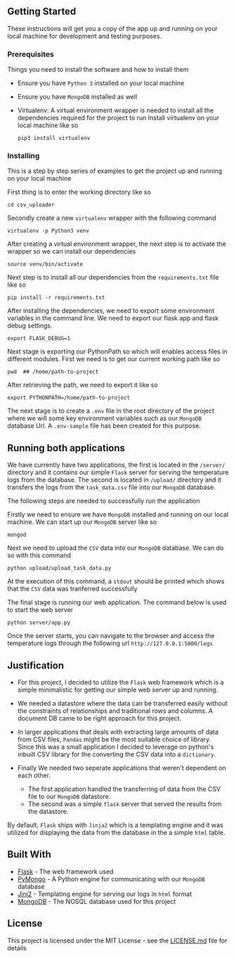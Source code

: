 ## Getting Started

These instructions will get you a copy of the app up and running on your local machine for development and testing purposes.

### Prerequisites

Things you need to install the software and how to install them
- Ensure you have `Python 3` installed on your local machine
- Ensure you have `MongoDB` installed as well
- Virtualenv: A virtual environment wrapper is needed to install all the dependencies required for the project to run
Install virtualenv on your local machine like so

  ```
  pip3 install virtualenv
  ```

### Installing

This is a step by step series of examples to get the project up and running on your local machine

First thing is to enter the working directory like so

```
cd csv_uploader
```

Secondly create a new `virtualenv` wrapper with the following command

```
virtualenv -p Python3 venv
```
After creating a virtual environment wrapper, the next step is to activate the wrapper so we can install our dependencies


```
source venv/bin/activate
```

Next step is to install all our dependencies from the `requirements.txt` file like so

```
pip install -r requirements.txt
```

After installing the dependencies, we need to export some environment variables in the command line. We need to export our flask app and flask debug settings.

```
export FLASK_DEBUG=1
```
Next stage is exporting our PythonPath so which will enables access files in different modules. First we need is to get our current working path like so

```
pwd  ## /home/path-to-project
```
After retrieving the path, we need to export it like so

```
export PYTHONPATH=/home/path-to-project
```

The next stage is to create a `.env` file in the root directory of the project  where we will some key environment variables such as our  `MongoDB` database Url. A `.env-sample` file has been created for this purpose.

## Running both applications
We have currently have two applications, the first is located in the `/server/` directory and it contains our simple `Flask` server for serving the temperature logs from the database. 
The second is located in `/upload/` directory and it transfers the logs from the `task_data.csv` file into our `MongoDB` database.

The following steps are needed to successfully run the application

Firstly we need to ensure we have `MongoDB` installed and running on our local machine. We can start up our `MongoDB` server like so

```
mongod
```

Next we need to upload the `CSV` data into our `MongoDB` database. We can do so with this command

```
python upload/upload_task_data.py
```
At the execution of this command, a `stdout` should be printed which shows that the `CSV` data was tranferred successfully

The final stage is running our web application. The command below is used to start the web server

```
python server/app.py
```
Once the server starts, you can navigate to the browser and access the temperature logs through the following url `http://127.0.0.1:5000/logs`


## Justification
- For this project, I decided to utilize the `Flask` web framework which is a simple minimalistic for getting our simple web server up and running. 
- We needed a datastore where the data can be transferred easily without the constraints of relationships and traditional rows and columns. A document DB came to be right approach for this project.
- In larger applications that deals with extracting large amounts of data from CSV files, `Pandas` might be the most suitable choice of library. Since this was a small application I decided to leverage on python's inbuilt CSV library for the converting the CSV data into a `dictionary`.

- Finally We needed two seperate applications that weren't dependent on each other. 
  - The first application handled the transferring of data from the CSV file to our `MongoDB` datastore.
  - The second was a simple `flask` server that served the results from the datastore. 

By default, `Flask` ships with `Jinja2` which is a templating engine and it was utilized for displaying the data from the database in the a simple `html` table.

## Built With

* [Flask](https://flask.palletsprojects.com/en/1.1.x/) - The web framework used
* [PyMongo](https://api.mongodb.com/python/current/index.html/) - A Python engine for communicating with our `MongoDB` database
* [Jinj2](https://jinja.palletsprojects.com/en/2.11.x/) - Templating engine for serving our logs in `html` format
* [MongoDB](https://docs.mongodb.com/manual/introduction/) - The NOSQL database used for this project



## License

This project is licensed under the MIT License - see the [LICENSE.md](LICENSE.md) file for details
